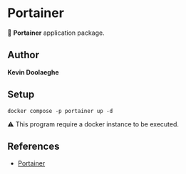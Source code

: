 # Portainer

:triangular_flag_on_post: **Portainer** application package.

## Author

**Kevin Doolaeghe**

## Setup

```
docker compose -p portainer up -d
```

:warning: This program require a docker instance to be executed.

## References

* [Portainer](https://www.portainer.io/)
